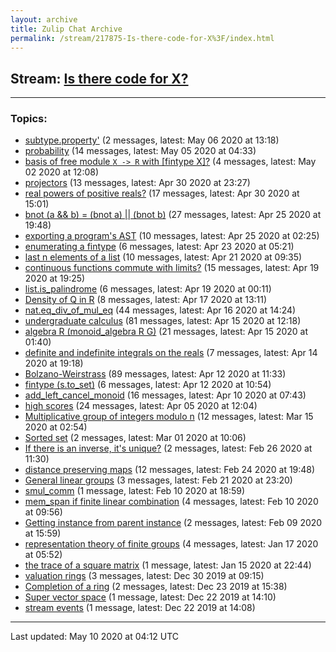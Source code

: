 ```yaml
---
layout: archive
title: Zulip Chat Archive
permalink: /stream/217875-Is-there-code-for-X%3F/index.html
---
```


## Stream: [Is there code for X?](https://leanprover-community.github.io/archive/stream/217875-Is-there-code-for-X%3F/index.html)
---

### Topics:

* [subtype.property'](topic/subtype.2Eproperty'.html) (2 messages, latest: May 06 2020 at 13:18)
* [probability](topic/probability.html) (14 messages, latest: May 05 2020 at 04:33)
* [basis of free module `X -> R` with \[fintype X\]?](topic/basis.20of.20free.20module.20.60X.20-.3E.20R.60.20with.20.5Bfintype.20X.5D.3F.html) (4 messages, latest: May 02 2020 at 12:08)
* [projectors](topic/projectors.html) (13 messages, latest: Apr 30 2020 at 23:27)
* [real powers of positive reals?](topic/real.20powers.20of.20positive.20reals.3F.html) (17 messages, latest: Apr 30 2020 at 15:01)
* [bnot (a && b) = (bnot a) \|\| (bnot b)](topic/bnot.20(a.20.26.26.20b).20.3D.20(bnot.20a).20.7C.7C.20(bnot.20b).html) (27 messages, latest: Apr 25 2020 at 19:48)
* [exporting a program's AST](topic/exporting.20a.20program's.20AST.html) (10 messages, latest: Apr 25 2020 at 02:25)
* [enumerating a fintype](topic/enumerating.20a.20fintype.html) (6 messages, latest: Apr 23 2020 at 05:21)
* [last n elements of a list](topic/last.20n.20elements.20of.20a.20list.html) (10 messages, latest: Apr 21 2020 at 09:35)
* [continuous functions commute with limits?](topic/continuous.20functions.20commute.20with.20limits.3F.html) (15 messages, latest: Apr 19 2020 at 19:25)
* [list.is_palindrome](topic/list.2Eis_palindrome.html) (6 messages, latest: Apr 19 2020 at 00:11)
* [Density of Q in R](topic/Density.20of.20Q.20in.20R.html) (8 messages, latest: Apr 17 2020 at 13:11)
* [nat.eq_div_of_mul_eq](topic/nat.2Eeq_div_of_mul_eq.html) (44 messages, latest: Apr 16 2020 at 14:24)
* [undergraduate calculus](topic/undergraduate.20calculus.html) (81 messages, latest: Apr 15 2020 at 12:18)
* [algebra R (monoid_algebra R G)](topic/algebra.20R.20(monoid_algebra.20R.20G).html) (21 messages, latest: Apr 15 2020 at 01:40)
* [definite and indefinite integrals on the reals](topic/definite.20and.20indefinite.20integrals.20on.20the.20reals.html) (7 messages, latest: Apr 14 2020 at 19:18)
* [Bolzano-Weirstrass](topic/Bolzano-Weirstrass.html) (89 messages, latest: Apr 12 2020 at 11:33)
* [fintype (s.to_set)](topic/fintype.20(s.2Eto_set).html) (6 messages, latest: Apr 12 2020 at 10:54)
* [add_left_cancel_monoid](topic/add_left_cancel_monoid.html) (16 messages, latest: Apr 10 2020 at 07:43)
* [high scores](topic/high.20scores.html) (24 messages, latest: Apr 05 2020 at 12:04)
* [Multiplicative group of integers modulo n](topic/Multiplicative.20group.20of.20integers.20modulo.20n.html) (12 messages, latest: Mar 15 2020 at 02:54)
* [Sorted set](topic/Sorted.20set.html) (2 messages, latest: Mar 01 2020 at 10:06)
* [If there is an inverse, it's unique?](topic/If.20there.20is.20an.20inverse.2C.20it's.20unique.3F.html) (2 messages, latest: Feb 26 2020 at 11:30)
* [distance preserving maps](topic/distance.20preserving.20maps.html) (12 messages, latest: Feb 24 2020 at 19:48)
* [General linear groups](topic/General.20linear.20groups.html) (3 messages, latest: Feb 21 2020 at 23:20)
* [smul_comm](topic/smul_comm.html) (1 message, latest: Feb 10 2020 at 18:59)
* [mem_span if finite linear combination](topic/mem_span.20if.20finite.20linear.20combination.html) (4 messages, latest: Feb 10 2020 at 09:56)
* [Getting instance from parent instance](topic/Getting.20instance.20from.20parent.20instance.html) (2 messages, latest: Feb 09 2020 at 15:59)
* [representation theory of finite groups](topic/representation.20theory.20of.20finite.20groups.html) (4 messages, latest: Jan 17 2020 at 05:52)
* [the trace of a square matrix](topic/the.20trace.20of.20a.20square.20matrix.html) (1 message, latest: Jan 15 2020 at 22:44)
* [valuation rings](topic/valuation.20rings.html) (3 messages, latest: Dec 30 2019 at 09:15)
* [Completion of a ring](topic/Completion.20of.20a.20ring.html) (2 messages, latest: Dec 23 2019 at 15:38)
* [Super vector space](topic/Super.20vector.20space.html) (1 message, latest: Dec 22 2019 at 14:10)
* [stream events](topic/stream.20events.html) (1 message, latest: Dec 22 2019 at 14:08)

<hr><p>Last updated: May 10 2020 at 04:12 UTC</p>